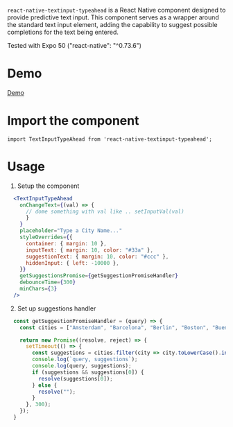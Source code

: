 `react-native-textinput-typeahead` is a React Native component designed to provide predictive text input. This component serves as a wrapper around the standard text input element, adding the capability to suggest possible completions for the text being entered.

Tested with Expo 50 ("react-native": "^0.73.6")

# Demo

[Demo](./docs/demo.mp4)

# Import the component

`import TextInputTypeAhead from 'react-native-textinput-typeahead';`

# Usage

1. Setup the component

```jsx
  <TextInputTypeAhead
    onChangeText={(val) => {
      // dome something with val like .. setInputVal(val)
      }
    }
    placeholder="Type a City Name..."
    styleOverrides={{
      container: { margin: 10 },
      inputText: { margin: 10, color: "#33a" },
      suggestionText: { margin: 10, color: "#ccc" },
      hiddenInput: { left: -10000 },
    }}
    getSuggestionsPromise={getSuggestionPromiseHandler}
    debounceTime={300}
    minChars={3}
  />
```

2. Set up suggestions handler

```js
  const getSuggestionPromiseHandler = (query) => {
    const cities = ["Amsterdam", "Barcelona", "Berlin", "Boston", "Buenos Aires", "Cairo", "Chicago", "Dallas", "Denver", "Detroit", "Dubai", "Essen", "Frankfurt", "Hamburg", "Hong Kong", "Houston", "Istanbul", "Jakarta", "Johannesburg", "Kiev", "London", "Los Angeles", "Madrid", "Manila", "Mexico City", "Miami", "Moscow", "Mumbai", "New York", "Oslo", "Paris", "Philadelphia", "Phoenix", "Portland", "Prague", "Rio de Janeiro", "Rome", "San Francisco", "Seoul", "Shanghai", "Singapore", "Stockholm", "Sydney", "Tokyo", "Toronto", "Vancouver", "Vienna", "Washington DC", "Warsaw", "Zurich"];

    return new Promise((resolve, reject) => {
      setTimeout(() => {
        const suggestions = cities.filter(city => city.toLowerCase().includes(query.toLowerCase()));
        console.log(`query, suggestions`);
        console.log(query, suggestions);
        if (suggestions && suggestions[0]) {
          resolve(suggestions[0]);
        } else {
          resolve("");
        }
      }, 300);
    });
  }
```
